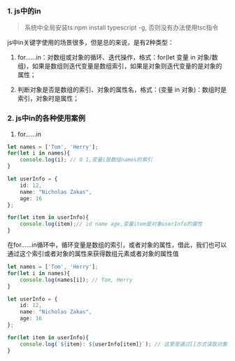 ### 1. js中的in

> 系统中全局安装ts:npm install typescript -g, 否则没有办法使用tsc指令

js中in关键字使用的场景很多，但是总的来说，是有2种类型：

1. for……in：对数组或对象的循环、迭代操作，格式：for(let 变量 in 对象/数组)，如果是数组则迭代变量是数组索引，如果是对象则迭代变量的是对象的属性；

2. 判断对象是否是数组的索引、对象的属性名，格式：(变量 in 对象)：数组时是索引，对象时是属性；

### 2. js中in的各种使用案例

1. for……in

```ts
let names = ['Tom', 'Herry'];
for(let i in names){
    console.log(i); // 0 1,变量i是数组names的索引
}

let userInfo = {
    id: 12,
    name: "Nicholas Zakas",
    age: 16
};

for(let item in userInfo){
    console.log(item);// id name age,变量item是对象userInfo的属性
}
```

在for……in循环中，循环变量是数组的索引，或者对象的属性，借此，我们也可以通过这个索引或者对象的属性来获得数组元素或者对象的属性值

```ts
let names = ['Tom', 'Herry'];
for(let i in names){
    console.log(names[i]); // Tom, Herry
}

let userInfo = {
    id: 12,
    name: "Nicholas Zakas",
    age: 16
};

for(let item in userInfo){
    console.log(`${item}: ${userInfo[item]}`); // 这里是通过[]方式读取对象属性值
}
```